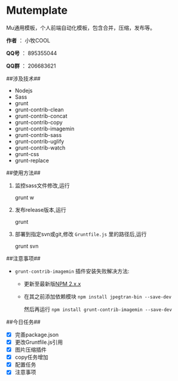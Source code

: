 Mutemplate
=====

Mu通用模板，个人前端自动化模板，包含合并，压缩，发布等。

**作者** ： 小牧COOL

**QQ号** ： 895355044

**QQ群** ： 206683621

##涉及技术##

- Nodejs
- Sass
- grunt
- grunt-contrib-clean
- grunt-contrib-concat
- grunt-contrib-copy
- grunt-contrib-imagemin
- grunt-contrib-sass
- grunt-contrib-uglify
- grunt-contrib-watch
- grunt-css
- grunt-replace

##使用方法##

1. 监控sass文件修改,运行

    grunt w

2. 发布release版本,运行

    grunt

3. 部署到指定svn或git,修改 `Gruntfile.js` 里的路径后,运行

    grunt svn
    

##注意事项##

- `grunt-contrib-imagemin` 插件安装失败解决方法:

    - 更新至最新版[NPM 2.x.x](https://github.com/npm/npm)

    - 在其之前添加依赖模块 `npm install jpegtran-bin --save-dev`

      然后再运行 `npm install grunt-contrib-imagemin --save-dev`

##今日任务##

- [X] 完善package.json
- [X] 更改Gruntfile.js引用
- [X] 图片压缩插件
- [X] copy任务增加
- [X] 配置任务
- [X] 注意事项